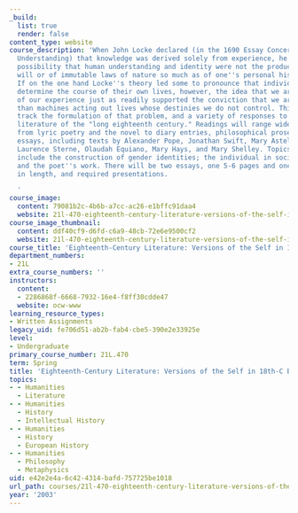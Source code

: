 ```yaml
---
_build:
  list: true
  render: false
content_type: website
course_description: 'When John Locke declared (in the 1690 Essay Concerning Human
  Understanding) that knowledge was derived solely from experience, he raised the
  possibility that human understanding and identity were not the products of God''s
  will or of immutable laws of nature so much as of one''s personal history and background.
  If on the one hand Locke''s theory led some to pronounce that individuals could
  determine the course of their own lives, however, the idea that we are the products
  of our experience just as readily supported the conviction that we are nothing more
  than machines acting out lives whose destinies we do not control. This course will
  track the formulation of that problem, and a variety of responses to it, in the
  literature of the "long eighteenth century." Readings will range widely across genre,
  from lyric poetry and the novel to diary entries, philosophical prose, and political
  essays, including texts by Alexander Pope, Jonathan Swift, Mary Astell, David Hume,
  Laurence Sterne, Olaudah Equiano, Mary Hays, and Mary Shelley. Topics to be discussed
  include the construction of gender identities; the individual in society; imagination
  and the poet''s work. There will be two essays, one 5-6 pages and one 8-10 pages
  in length, and required presentations.

  '
course_image:
  content: 79081b2c-4b6b-a7cc-ac26-e1bffc91daa4
  website: 21l-470-eighteenth-century-literature-versions-of-the-self-in-18th-c-britain-spring-2003
course_image_thumbnail:
  content: ddf40cf9-d6fd-c6a9-48cb-72e6e9500cf2
  website: 21l-470-eighteenth-century-literature-versions-of-the-self-in-18th-c-britain-spring-2003
course_title: 'Eighteenth-Century Literature: Versions of the Self in 18th-C Britain'
department_numbers:
- 21L
extra_course_numbers: ''
instructors:
  content:
  - 2286868f-6668-7932-16e4-f8ff30cdde47
  website: ocw-www
learning_resource_types:
- Written Assignments
legacy_uid: fe706d51-ab2b-fab4-cbe5-390e2e33925e
level:
- Undergraduate
primary_course_number: 21L.470
term: Spring
title: 'Eighteenth-Century Literature: Versions of the Self in 18th-C Britain'
topics:
- - Humanities
  - Literature
- - Humanities
  - History
  - Intellectual History
- - Humanities
  - History
  - European History
- - Humanities
  - Philosophy
  - Metaphysics
uid: e42e2e4a-6c42-4314-bafd-757725be1018
url_path: courses/21l-470-eighteenth-century-literature-versions-of-the-self-in-18th-c-britain-spring-2003
year: '2003'
---
```


